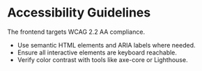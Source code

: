 # Accessibility Guidelines

The frontend targets WCAG 2.2 AA compliance.

- Use semantic HTML elements and ARIA labels where needed.
- Ensure all interactive elements are keyboard reachable.
- Verify color contrast with tools like axe-core or Lighthouse.

